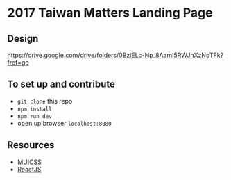 # 2017 Taiwan Matters Landing Page

## Design
https://drive.google.com/drive/folders/0BziELc-Np_8AamI5RWJnXzNqTFk?fref=gc

## To set up and contribute
- `git clone` this repo
- `npm install`
- `npm run dev`
- open up browser `localhost:8080`

## Resources
- [MUICSS](https://www.muicss.com/)
- [ReactJS](https://facebook.github.io/react/)
